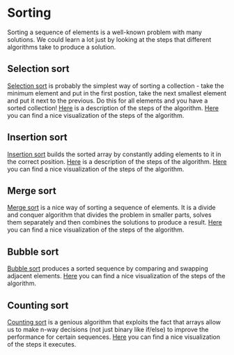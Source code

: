 # Sorting

Sorting a sequence of elements is a well-known problem with many solutions.
We could learn a lot just by looking at the steps that different algorithms
take to produce a solution.

## Selection sort

[Selection sort](http://en.wikipedia.org/wiki/Selection_sort) is probably
the simplest way of sorting a collection - take the minimum element and
put in the first postion, take the next smallest element and put it next
to the previous. Do this for all elements and you have a sorted collection!
[Here](http://courses.cs.vt.edu/~csonline/Algorithms/Lessons/SelectionSort/index.html)
is a description of the steps of the algorithm.
[Here](https://www.cs.usfca.edu/~galles/visualization/ComparisonSort.html)
you can find a nice visualization of the steps of the algorithm.

## Insertion sort

[Insertion sort](http://en.wikipedia.org/wiki/Insertion_sort) builds the
sorted array by constantly adding elements to it in the correct position.
[Here](http://courses.cs.vt.edu/csonline/Algorithms/Lessons/InsertionSort/index.html)
is a description of the steps of the algorithm.
[Here](https://www.cs.usfca.edu/~galles/visualization/ComparisonSort.html)
you can find a nice visualization of the steps of the algorithm.

## Merge sort

[Merge sort](http://en.wikipedia.org/wiki/Merge_sort) is a nice way of sorting
a sequence of elements. It is a divide and conquer algorithm that divides the
problem in smaller parts, solves them separately and then combines the solutions
to produce a result.
[Here](https://www.cs.usfca.edu/~galles/visualization/ComparisonSort.html)
you can find a nice visualization of the steps of the algorithm.

## Bubble sort

[Bubble sort](http://en.wikipedia.org/wiki/Bubble_sort) produces a sorted sequence
by comparing and swapping adjacent elements.
[Here](https://www.cs.usfca.edu/~galles/visualization/ComparisonSort.html)
you can find a nice visualization of the steps of the algorithm.

## Counting sort

[Counting sort](http://en.wikipedia.org/wiki/Counting_sort) is a genious algorithm
that exploits the fact that arrays allow us to make n-way decisions (not just binary
like if/else) to improve the performance for certain sequences.
[Here](https://www.cs.usfca.edu/~galles/visualization/CountingSort.html)
you can find a nice visualization of the steps it executes.
